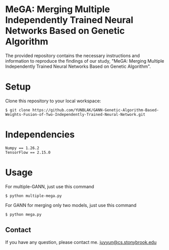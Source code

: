 # MeGA: Merging Multiple Independently Trained Neural Networks Based on Genetic Algorithm

The provided repository contains the necessary instructions and information to reproduce the findings of our study, "MeGA: Merging Multiple Independently Trained Neural Networks Based on Genetic Algorithm".

# Setup
Clone this repository to your local workspace:

    $ git clone https://github.com/YUNBLAK/GANN-Genetic-Algorithm-Based-Weights-Fusion-of-Two-Independently-Trained-Neural-Network.git

# Independencies
    Numpy == 1.26.2
    TensorFlow == 2.15.0

# Usage
For multiple-GANN, just use this command

    $ python multiple-mega.py

For GANN for merging only two models, just use this command

    $ python mega.py

## Contact
If you have any question, please contact me. juyyun@cs.stonybrook.edu
